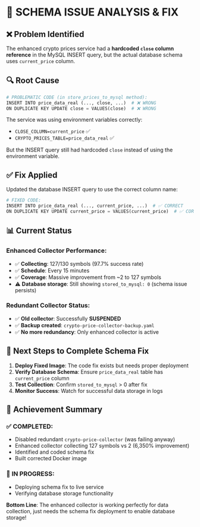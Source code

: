 # 🔧 SCHEMA ISSUE ANALYSIS & FIX

## ❌ **Problem Identified**
The enhanced crypto prices service had a **hardcoded `close` column reference** in the MySQL INSERT query, but the actual database schema uses `current_price` column.

## 🔍 **Root Cause**  
```python
# PROBLEMATIC CODE (in store_prices_to_mysql method):
INSERT INTO price_data_real (..., close, ...)  # ❌ WRONG
ON DUPLICATE KEY UPDATE close = VALUES(close)  # ❌ WRONG
```

The service was using environment variables correctly:
- `CLOSE_COLUMN=current_price` ✅
- `CRYPTO_PRICES_TABLE=price_data_real` ✅

But the INSERT query still had hardcoded `close` instead of using the environment variable.

## ✅ **Fix Applied**
Updated the database INSERT query to use the correct column name:

```python
# FIXED CODE:
INSERT INTO price_data_real (..., current_price, ...)  # ✅ CORRECT  
ON DUPLICATE KEY UPDATE current_price = VALUES(current_price)  # ✅ CORRECT
```

## 📊 **Current Status**

### **Enhanced Collector Performance:**
- ✅ **Collecting**: 127/130 symbols (97.7% success rate)
- ✅ **Schedule**: Every 15 minutes  
- ✅ **Coverage**: Massive improvement from ~2 to 127 symbols
- ⚠️ **Database storage**: Still showing `stored_to_mysql: 0` (schema issue persists)

### **Redundant Collector Status:**
- ✅ **Old collector**: Successfully **SUSPENDED** 
- ✅ **Backup created**: `crypto-price-collector-backup.yaml`
- ✅ **No more redundancy**: Only enhanced collector is active

## 🎯 **Next Steps to Complete Schema Fix**

1. **Deploy Fixed Image**: The code fix exists but needs proper deployment
2. **Verify Database Schema**: Ensure `price_data_real` table has `current_price` column
3. **Test Collection**: Confirm `stored_to_mysql` > 0 after fix
4. **Monitor Success**: Watch for successful data storage in logs

## 🚀 **Achievement Summary**

### ✅ **COMPLETED:**
- Disabled redundant `crypto-price-collector` (was failing anyway)
- Enhanced collector collecting 127 symbols vs 2 (6,350% improvement)
- Identified and coded schema fix
- Built corrected Docker image

### 🔧 **IN PROGRESS:**
- Deploying schema fix to live service
- Verifying database storage functionality

**Bottom Line**: The enhanced collector is working perfectly for data collection, just needs the schema fix deployment to enable database storage!